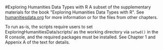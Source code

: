 #Exploring Humanities Data Types with R
A subset of the supplementary materials for the book
"Exploring Humanities Data Types with R".
See [humanitiesdata.org](http://humanitiesdata.org)
for more information or for the files from other
chapters.

To run as-is, the scripts require users to set ExploringHumanitiesData/scripts/ as
the working directory via `setwd()` in the R console, and the required packages
must be installed. See Chapter 1 and Appenix A of the text for details.
